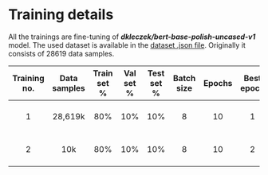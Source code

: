 # Training details

All the trainings are fine-tuning of ***dkleczek/bert-base-polish-uncased-v1*** model. The used dataset is available in
the [dataset .json file](../../../data/polish_translated/sarcasm/sarcasm_headlines_dataset_pl.json).
Originally it consists of 28619 data samples.

| Training no. | Data samples | Train set % | Val set % | Test set % | Batch size | Epochs | Best epoch |      Fitting time       | Train accuracy | Train loss | Val accuracy | Val loss | Test accuracy | Test loss |               Accuracy figure               |               Loss figure               |               Confusion matrix                | Notes |
|:------------:|:------------:|:-----------:|:---------:|:----------:|:----------:|:------:|:----------:|:-----------------------:|:--------------:|:----------:|:------------:|:--------:|:-------------:|:---------:|:-------------------------------------------:|:---------------------------------------:|:---------------------------------------------:|:-----:|
|      1       |   28,619k    |     80%     |    10%    |    10%     |     8      |   10   |     1      | 21min 09s (***Colab***) |     0.8117     |   0.4108   |    0.8456    |  0.3432  |    0.8435     |  0.7200   | [figure](./figures/training_1_accuracy.png) | [figure](./figures/training_1_loss.png) | [figure](./figures/training_1_confmatrix.png) |  Ok   |
|      2       |     10k      |     80%     |    10%    |    10%     |     8      |   10   |     2      | 08min 30s (***Colab***) |     0.9101     |   0.2307   |    0.8310    |  0.4310  |    0.8310     |  0.5558   | [figure](./figures/training_2_accuracy.png) | [figure](./figures/training_2_loss.png) | [figure](./figures/training_2_confmatrix.png) |  Ok   |